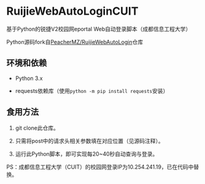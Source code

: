 # RuijieWebAutoLoginCUIT
基于Python的锐捷V2校园网eportal Web自动登录脚本（成都信息工程大学）

Python源码fork自[PeacherMZ/RuijieWebAutoLogin](https://github.com/PeacherMZ/RuijieWebAutoLogin)仓库

## 环境和依赖

+ Python 3.x

+ requests依赖库（使用`python -m pip install requests`安装）

## 食用方法

1. git clone此仓库。

2. 只需将post中的请求头相关参数填在对应位置（见源码注释）。

3. 运行此Python脚本，即可实现每20~40秒自动查询与登录。

PS：成都信息工程大学（CUIT）的校园网登录IP为10.254.241.19，已在代码中替换。
